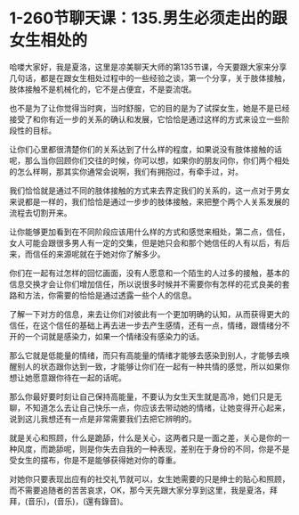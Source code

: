 # 1-260节聊天课：135.男生必须走出的跟女生相处的

哈喽大家好，我是夏洛，这里是凉美聊天大师的第135节课，今天要跟大家来分享几句话，都是在跟女生相处过程中的一些经验之谈，第一个分享，关于肢体接触，肢体接触不是机械化的，它不是占便宜，不是耍流氓。

也不是为了让你觉得当时爽，当时舒服，它的目的是为了试探女生，她是不是已经接受了和你有近一步的关系的确认和发展，它恰恰是通过这样的方式来设立一些阶段性的目标。

让你们心里都很清楚你们的关系达到了什么样的程度，如果说没有肢体接触的话呢，那么当你回顾你们交往的时候，你可以想，如果你的朋友问你，你们两个相处的怎么样啊，那其实你通常会说啊，我们有拥抱过，有牵手过，对。

我们恰恰就是通过不同的肢体接触的方式来去界定我们的关系的，这一点对于男女来说都是一样的，我们恰恰是通过一步步的肢体接触，来把整个两个人关系发展的流程去切割开来。

让你能够更加看到在不同阶段应该用什么样的方式和感觉来相处，第二点，信任，女人可能会跟很多男人有一定的交集，但是她只会和那个她信任的人有以后，有后来，而信任的来源呢就在于她对你了解多少。

你们在一起有过怎样的回忆画面，没有人愿意和一个陌生的人过多的接触，基本的信息交换才会让你们增加信任，所以说很多时候并不需要你有怎样的花式良美的套路和方法，你需要的恰恰是通过透露一些个人的信息。

了解一下对方的信息，来去让你们对彼此有一个更加明确的认知，从而获得更大的信任，在这个信任的基础上再去进一步去产生感情，还有一点，情绪，跟情绪分不开的一个词就是感染力，如果一个情绪没有感染力的话。

那么它就是低能量的情绪，而只有高能量的情绪才能够去感染到别人，才能够去唤醒别人的状态跟你达到一致，才能够让你们在一起有一种共情的感觉，所以如果你想让她愿意跟你待在一起的话呢。

那么你最好要时刻让自己保持高能量，不要认为女生天生就是高冷，她们只是无聊，不知道怎么去让自己快乐一点，你应该去带动她的情绪，让她变得开心起来，说到这儿我想还有一点是非常需要我们去把它辨明的。

就是关心和照顾，什么是跪舔，什么是关心，这两者只是一面之差，关心是你的一种风度，而跪舔呢，则是你失去自我的一种表现，差别在于身份的不同，你是不是受女生的摆布，你是不是能够获得她对你的尊重。

对她你只要表现出应有的社交礼节就可以，女生她需要的只是绅士的贴心和照顾，而不需要追随者的苦苦哀求，OK，那今天先跟大家分享到这里，我是夏洛，拜拜，(音乐)，(音乐)，(還有錄音)。

